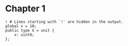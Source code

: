 # Chapter 1

```spicy
! # Lines starting with `!` are hidden in the output.
global x = 10;
public type X = unit {
    x: uint8;
};
```

